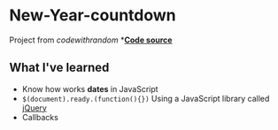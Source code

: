 # New-Year-countdown
Project from *codewithrandom*
*[**Code source**](https://www.codewithrandom.com/2021/11/new-year-countdown-2022-new-year.html)
## What I've learned

 - Know how works **dates** in JavaScript
 - `$(document).ready.(function(){})` Using a JavaScript library called [jQuery](https://learn.jquery.com/about-jquery/)
 - Callbacks
